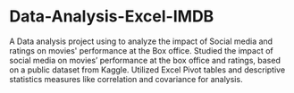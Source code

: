 # Data-Analysis-Excel-IMDB
A Data analysis project using to analyze the impact of Social media and ratings on movies' performance at the Box office.
Studied the impact of social media on movies’ performance at the box office and ratings, based on a public dataset from Kaggle. 
Utilized Excel Pivot tables and descriptive statistics measures like correlation and covariance for analysis.

